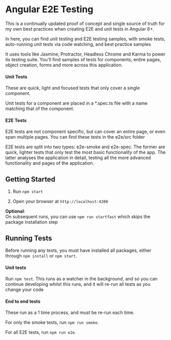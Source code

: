 # Angular E2E Testing
This is a continually updated proof of concept and single source of truth for my own best practices when creating E2E and unit tests in Angular 6+.
  
In here, you can find unit testing and E2E testing samples, with smoke tests, auto-running unit tests via code watching, and best practice samples

It uses tools like Jasmine, Protractor, Headless Chrome and Karma to power its testing suite. You'll find samples of tests for components, entire pages, object creation, forms and more across this application.

#### Unit Tests
These are quick, light and focused tests that only cover a single component. 

Unit tests for a component are placed in a \*.spec.ts file with a name matching that of the component.

#### E2E Tests
E2E tests are not component specific, but can cover an entire page, or even span multiple pages. You can find these tests in the e2e/src folder

E2E tests are split into two types: e2e-smoke and e2e-spec. The former are quick, lighter tests that only test the most basic functionality of the app. The latter analyses the application in detail, testing all the more advanced functionality and pages of the application. 

## Getting Started

1. Run `npm start`

1. Open your browser at `http://localhost:4200`

**Optional**:
<br/>
On subsequent runs, you can use `npm run startfast` which skips the package installation step

## Running Tests
Before running any tests, you must have installed all packages, either through `npm install` or `npm start`.

#### Unit tests
Run `npm test`. This runs as a watcher in the background, and so you can continue developing whilst this runs, and it will re-run all tests as you change your code

#### End to end tests
These run as a 1 time process, and must be re-run each time.

For only the smoke tests, run `npm run smoke`. 

For all E2E tests, run `npm run e2e`.
